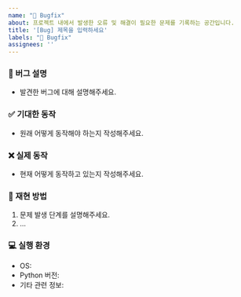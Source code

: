 ```yaml
---
name: "🐛 Bugfix"
about: 프로젝트 내에서 발생한 오류 및 해결이 필요한 문제를 기록하는 공간입니다.
title: '[Bug] 제목을 입력하세요'
labels: "🐛 Bugfix"
assignees: ''
---
```


### 🐛 버그 설명
- 발견한 버그에 대해 설명해주세요.

### ✅ 기대한 동작
- 원래 어떻게 동작해야 하는지 작성해주세요.

### ❌ 실제 동작
- 현재 어떻게 동작하고 있는지 작성해주세요.

### 🔄 재현 방법
1. 문제 발생 단계를 설명해주세요.
2. …

### 💻 실행 환경
- OS:
- Python 버전:
- 기타 관련 정보: